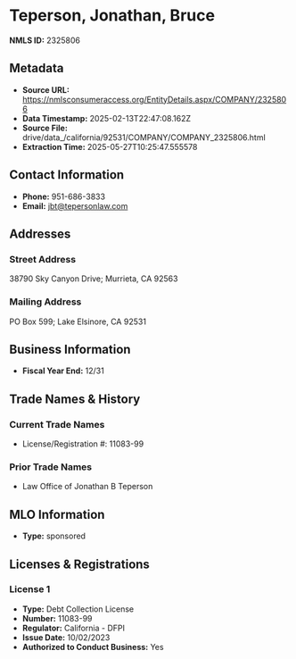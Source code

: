 # Teperson, Jonathan, Bruce

**NMLS ID:** 2325806

## Metadata
- **Source URL:** https://nmlsconsumeraccess.org/EntityDetails.aspx/COMPANY/2325806
- **Data Timestamp:** 2025-02-13T22:47:08.162Z
- **Source File:** drive/data_/california/92531/COMPANY/COMPANY_2325806.html
- **Extraction Time:** 2025-05-27T10:25:47.555578

## Contact Information
- **Phone:** 951-686-3833
- **Email:** jbt@tepersonlaw.com

## Addresses
### Street Address
38790 Sky Canyon Drive; Murrieta, CA 92563

### Mailing Address
PO Box 599; Lake Elsinore, CA 92531

## Business Information
- **Fiscal Year End:** 12/31

## Trade Names & History
### Current Trade Names
- License/Registration #: 11083-99

### Prior Trade Names
- Law Office of Jonathan B Teperson

## MLO Information
- **Type:** sponsored

## Licenses & Registrations

### License 1
- **Type:** Debt Collection License
- **Number:** 11083-99
- **Regulator:** California - DFPI
- **Issue Date:** 10/02/2023
- **Authorized to Conduct Business:** Yes
